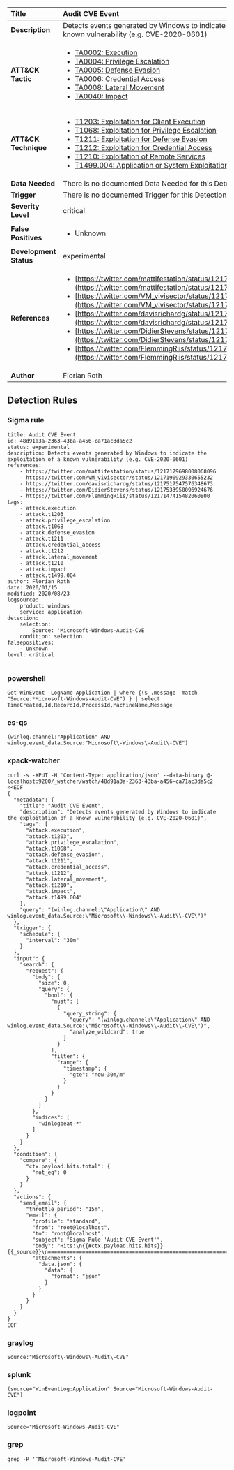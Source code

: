 | Title                    | Audit CVE Event       |
|:-------------------------|:------------------|
| **Description**          | Detects events generated by Windows to indicate the exploitation of a known vulnerability (e.g. CVE-2020-0601) |
| **ATT&amp;CK Tactic**    |  <ul><li>[TA0002: Execution](https://attack.mitre.org/tactics/TA0002)</li><li>[TA0004: Privilege Escalation](https://attack.mitre.org/tactics/TA0004)</li><li>[TA0005: Defense Evasion](https://attack.mitre.org/tactics/TA0005)</li><li>[TA0006: Credential Access](https://attack.mitre.org/tactics/TA0006)</li><li>[TA0008: Lateral Movement](https://attack.mitre.org/tactics/TA0008)</li><li>[TA0040: Impact](https://attack.mitre.org/tactics/TA0040)</li></ul>  |
| **ATT&amp;CK Technique** | <ul><li>[T1203: Exploitation for Client Execution](https://attack.mitre.org/techniques/T1203)</li><li>[T1068: Exploitation for Privilege Escalation](https://attack.mitre.org/techniques/T1068)</li><li>[T1211: Exploitation for Defense Evasion](https://attack.mitre.org/techniques/T1211)</li><li>[T1212: Exploitation for Credential Access](https://attack.mitre.org/techniques/T1212)</li><li>[T1210: Exploitation of Remote Services](https://attack.mitre.org/techniques/T1210)</li><li>[T1499.004: Application or System Exploitation](https://attack.mitre.org/techniques/T1499/004)</li></ul>  |
| **Data Needed**          |  There is no documented Data Needed for this Detection Rule yet  |
| **Trigger**              |  There is no documented Trigger for this Detection Rule yet  |
| **Severity Level**       | critical |
| **False Positives**      | <ul><li>Unknown</li></ul>  |
| **Development Status**   | experimental |
| **References**           | <ul><li>[https://twitter.com/mattifestation/status/1217179698008068096](https://twitter.com/mattifestation/status/1217179698008068096)</li><li>[https://twitter.com/VM_vivisector/status/1217190929330655232](https://twitter.com/VM_vivisector/status/1217190929330655232)</li><li>[https://twitter.com/davisrichardg/status/1217517547576348673](https://twitter.com/davisrichardg/status/1217517547576348673)</li><li>[https://twitter.com/DidierStevens/status/1217533958096924676](https://twitter.com/DidierStevens/status/1217533958096924676)</li><li>[https://twitter.com/FlemmingRiis/status/1217147415482060800](https://twitter.com/FlemmingRiis/status/1217147415482060800)</li></ul>  |
| **Author**               | Florian Roth |


## Detection Rules

### Sigma rule

```
title: Audit CVE Event
id: 48d91a3a-2363-43ba-a456-ca71ac3da5c2
status: experimental
description: Detects events generated by Windows to indicate the exploitation of a known vulnerability (e.g. CVE-2020-0601)
references:
    - https://twitter.com/mattifestation/status/1217179698008068096
    - https://twitter.com/VM_vivisector/status/1217190929330655232
    - https://twitter.com/davisrichardg/status/1217517547576348673
    - https://twitter.com/DidierStevens/status/1217533958096924676
    - https://twitter.com/FlemmingRiis/status/1217147415482060800
tags:
    - attack.execution
    - attack.t1203
    - attack.privilege_escalation
    - attack.t1068
    - attack.defense_evasion
    - attack.t1211
    - attack.credential_access
    - attack.t1212
    - attack.lateral_movement
    - attack.t1210
    - attack.impact
    - attack.t1499.004
author: Florian Roth
date: 2020/01/15
modified: 2020/08/23
logsource:
    product: windows
    service: application
detection:
    selection:
        Source: 'Microsoft-Windows-Audit-CVE'
    condition: selection
falsepositives:
    - Unknown
level: critical


```





### powershell
    
```
Get-WinEvent -LogName Application | where {($_.message -match "Source.*Microsoft-Windows-Audit-CVE") } | select TimeCreated,Id,RecordId,ProcessId,MachineName,Message
```


### es-qs
    
```
(winlog.channel:"Application" AND winlog.event_data.Source:"Microsoft\-Windows\-Audit\-CVE")
```


### xpack-watcher
    
```
curl -s -XPUT -H 'Content-Type: application/json' --data-binary @- localhost:9200/_watcher/watch/48d91a3a-2363-43ba-a456-ca71ac3da5c2 <<EOF
{
  "metadata": {
    "title": "Audit CVE Event",
    "description": "Detects events generated by Windows to indicate the exploitation of a known vulnerability (e.g. CVE-2020-0601)",
    "tags": [
      "attack.execution",
      "attack.t1203",
      "attack.privilege_escalation",
      "attack.t1068",
      "attack.defense_evasion",
      "attack.t1211",
      "attack.credential_access",
      "attack.t1212",
      "attack.lateral_movement",
      "attack.t1210",
      "attack.impact",
      "attack.t1499.004"
    ],
    "query": "(winlog.channel:\"Application\" AND winlog.event_data.Source:\"Microsoft\\-Windows\\-Audit\\-CVE\")"
  },
  "trigger": {
    "schedule": {
      "interval": "30m"
    }
  },
  "input": {
    "search": {
      "request": {
        "body": {
          "size": 0,
          "query": {
            "bool": {
              "must": [
                {
                  "query_string": {
                    "query": "(winlog.channel:\"Application\" AND winlog.event_data.Source:\"Microsoft\\-Windows\\-Audit\\-CVE\")",
                    "analyze_wildcard": true
                  }
                }
              ],
              "filter": {
                "range": {
                  "timestamp": {
                    "gte": "now-30m/m"
                  }
                }
              }
            }
          }
        },
        "indices": [
          "winlogbeat-*"
        ]
      }
    }
  },
  "condition": {
    "compare": {
      "ctx.payload.hits.total": {
        "not_eq": 0
      }
    }
  },
  "actions": {
    "send_email": {
      "throttle_period": "15m",
      "email": {
        "profile": "standard",
        "from": "root@localhost",
        "to": "root@localhost",
        "subject": "Sigma Rule 'Audit CVE Event'",
        "body": "Hits:\n{{#ctx.payload.hits.hits}}{{_source}}\n================================================================================\n{{/ctx.payload.hits.hits}}",
        "attachments": {
          "data.json": {
            "data": {
              "format": "json"
            }
          }
        }
      }
    }
  }
}
EOF

```


### graylog
    
```
Source:"Microsoft\-Windows\-Audit\-CVE"
```


### splunk
    
```
(source="WinEventLog:Application" Source="Microsoft-Windows-Audit-CVE")
```


### logpoint
    
```
Source="Microsoft-Windows-Audit-CVE"
```


### grep
    
```
grep -P '^Microsoft-Windows-Audit-CVE'
```



